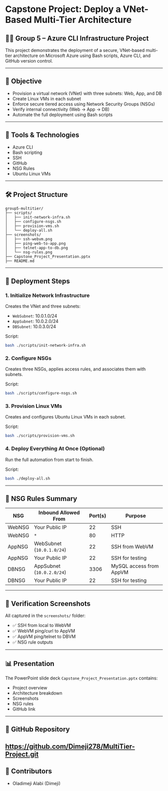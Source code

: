 # Capstone Project: Deploy a VNet-Based Multi-Tier Architecture

## 👨‍💻 Group 5 – Azure CLI Infrastructure Project

This project demonstrates the deployment of a secure, VNet-based multi-tier architecture on Microsoft Azure using Bash scripts, Azure CLI, and GitHub version control.

---

## 🎯 Objective

- Provision a virtual network (VNet) with three subnets: Web, App, and DB
- Create Linux VMs in each subnet
- Enforce secure tiered access using Network Security Groups (NSGs)
- Verify internal connectivity (Web → App → DB)
- Automate the full deployment using Bash scripts

---

## 🧰 Tools & Technologies

- Azure CLI
- Bash scripting
- SSH
- GitHub
- NSG Rules
- Ubuntu Linux VMs

---

## 🛠️ Project Structure

```
group5-multitier/
├── scripts/
│   ├── init-network-infra.sh
│   ├── configure-nsgs.sh
│   ├── provision-vms.sh
│   └── deploy-all.sh
├── screenshots/
│   ├── ssh-webvm.png
│   ├── ping-web-to-app.png
│   ├── telnet-app-to-db.png
│   └── nsg-rules.png
├── Capstone_Project_Presentation.pptx
├── README.md
```

---

## 🚀 Deployment Steps

### 1. Initialize Network Infrastructure
Creates the VNet and three subnets:
- `WebSubnet`: 10.0.1.0/24
- `AppSubnet`: 10.0.2.0/24
- `DBSubnet`: 10.0.3.0/24

Script:
```bash
bash ./scripts/init-network-infra.sh
```

### 2. Configure NSGs
Creates three NSGs, applies access rules, and associates them with subnets.

Script:
```bash
bash ./scripts/configure-nsgs.sh
```

### 3. Provision Linux VMs
Creates and configures Ubuntu Linux VMs in each subnet.

Script:
```bash
bash ./scripts/provision-vms.sh
```

### 4. Deploy Everything At Once (Optional)
Run the full automation from start to finish.

Script:
```bash
bash ./deploy-all.sh
```

---

## 🔐 NSG Rules Summary

| NSG     | Inbound Allowed From         | Port(s) | Purpose                      |
|---------|------------------------------|---------|------------------------------|
| WebNSG  | Your Public IP               | 22      | SSH                          |
| WebNSG  | `*`                          | 80      | HTTP                         |
| AppNSG  | WebSubnet (`10.0.1.0/24`)    | 22      | SSH from WebVM              |
| AppNSG  | Your Public IP               | 22      | SSH for testing             |
| DBNSG   | AppSubnet (`10.0.2.0/24`)    | 3306    | MySQL access from AppVM     |
| DBNSG   | Your Public IP               | 22      | SSH for testing             |

---

## 🔎 Verification Screenshots

All captured in the `screenshots/` folder:
- ✅ SSH from local to WebVM
- ✅ WebVM ping/curl to AppVM
- ✅ AppVM ping/telnet to DBVM
- ✅ NSG rule outputs

---

## 📊 Presentation

The PowerPoint slide deck `Capstone_Project_Presentation.pptx` contains:
- Project overview
- Architecture breakdown
- Screenshots
- NSG rules
- GitHub link

---

## 🔗 GitHub Repository
https://github.com/Dimeji278/MultiTier-Project.git
---

## 👏 Contributors

- Oladimeji Alabi (Dimeji)
